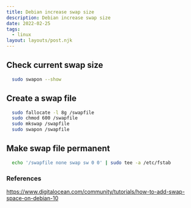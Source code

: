 ```yaml
---
title: Debian increase swap size
description: Debian increase swap size
date: 2022-02-25
tags:
  - linux
layout: layouts/post.njk
---
```


## Check current swap size

```bash
  sudo swapon --show
```

## Create a swap file

```bash
  sudo fallocate -l 8g /swapfile
  sudo chmod 600 /swapfile
  sudo mkswap /swapfile
  sudo swapon /swapfile
```

## Make swap file permanent

```bash
  echo '/swapfile none swap sw 0 0' | sudo tee -a /etc/fstab
```

### References

<https://www.digitalocean.com/community/tutorials/how-to-add-swap-space-on-debian-10>